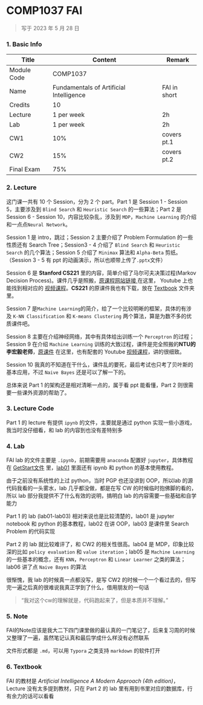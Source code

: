 # COMP1037 FAI

>   写于 2023 年 5 月 28 日
>



### 1. Basic Info

| Title       | Content                                 | Remark       |
| ----------- | --------------------------------------- | ------------ |
| Module Code | COMP1037                                |              |
| Name        | Fundamentals of Artificial Intelligence | FAI in short |
| Credits     | 10                                      |              |
| Lecture     | 1 per week                              | 2h           |
| Lab         | 1 per week                              | 2h           |
| CW1         | 10%                                     | covers pt.1  |
| CW2         | 15%                                     | covers pt.2  |
| Final Exam  | 75%                                     |              |



### 2. Lecture

这门课一共有 10 个 Session，分为 2 个 part。Part 1 是 Session 1 - Session 5，主要涉及到 `Blind Search` 和 `Heuristic Search` 的一些算法；Part 2 是 Session 6 - Session 10，内容比较杂乱，涉及到 `MDP`，`Machine Learning` 的介绍和一点点`Neural Network`。

Session 1 是 intro，跳过；Session 2 主要介绍了 Problem Formulation 的一些性质还有 Search Tree；Session3 - 4 介绍了 `Blind Search` 和 `Heuristic Search` 的几个算法；Session 5 介绍了 `Minimax` 算法和 `Alpha-Beta` 剪纸。（Session 3 - 5 有 ppt 的动画演示，所以也顺带上传了`.pptx`文件）

Session 6 是 **Stanford CS221** 里的内容，简单介绍了马尔可夫决策过程(Markov Decision Process)。课件几乎是照搬，[原课程网站链接 ](https://stanford-cs221.github.io/autumn2022/modules/)在这里， Youtube 上也能找到相对应的 [视频课程](https://www.youtube.com/watch?v=9g32v7bK3Co&t=4047s)。**CS221** 的原课件我也有下载，放在 [Textbook](./Textbook) 文件夹里。

Session 7 是`Machine Learning`的简介，给了一个比较明晰的框架，具体的有涉及 `K-NN Classification` 和 `K-means Clustering` 两个算法，算是为数不多的优质课件吧。

Session 8 主要在介绍神经网络，其中有具体给出训练一个 `Perceptron` 的过程；Session 9 在介绍 `Machine Learning` 训练的大致过程，课件是完全照搬的**NTU的李宏毅老师**，[原课件](https://speech.ee.ntu.edu.tw/~hylee/ml/ml2021-course-data/regression%20(v16).pdf) 在这里，也有配套的 Youtube [视频课程](https://www.youtube.com/playlist?list=PLJV_el3uVTsMhtt7_Y6sgTHGHp1Vb2P2J)，讲的很细致。

Session 10 我真的不知道在干什么，课件乱的要死，最后考试也只考了贝叶斯的基本应用，不过 `Naive Bayes` 还是可以了解一下的。

总体来说 Part 1 的架构还是相对清晰一点的，属于看 ppt 能看懂，Part 2 则很需要一些课外资源的帮助了。



### 3. Lecture Code

Part 1 的 lecture 有提供 `ipynb` 的文件，主要就是通过 python 实现一些小游戏，我当时没仔细看，和 lab 的内容到也没有差特别多



### 4. Lab

FAI lab 的文件主要是 `.ipynb`，前期需要用 `anaconda` 配置好 `jupyter`，具体教程在 [GetStart文件](./LAB/FAI-GetStart.pdf) 里，[lab01](./LAB/lab01) 里面还有 ipynb 和 python 的基本使用教程。

由于之前没有系统性的上过 python，当时 PGP 也还没讲到 OOP，所以lab 的源代码我看的一头雾水，lab 几乎都没做，都是在写 CW 的时候临时抱佛脚的看的，所以 lab 部分我提供不了什么有效的说明，搞明白 lab 的内容需要一些基础和自学能力

Part 1 的 lab (lab01-lab03) 相对来说也是比较清楚的，lab01 是 jupyter notebook 和 python 的基本教程，lab02 在讲 OOP，lab03 是课件里 Search Problem 的代码实现

Part 2 的 lab 就比较难评了，和 CW2 的相关性很高。lab04 是 MDP，印象比较深的比如 `policy evaluation` 和 `value iteration`；lab05 是 `Machine Learning` 的一些基本的概念，还有 `KNN`，`Perceptron` 和 `Linear Learner` 之类的算法；lab06 讲了点 `Naive Bayes` 的算法

很惭愧，我 lab 的时候真一点都没写，是写 CW2 的时候一个一个看过去的，但写完一遍之后真的很难说我真正学到了什么，借用朋友的一句话

>   “我对这个cw的理解就是，代码跑起来了，但是本质并不理解。”



### 5. Note

FAI的Note应该是我大二下四门课里做的最认真的一门笔记了，后来复习周的时候又整理了一遍，虽然笔记认真和最后学成什么样没有必然联系

文件形式都是 `.md`，可以用 `Typora` 之类支持 `markdown` 的软件打开



### 6. Textbook

FAI 的教材是 *Artificial Intelligence A Modern Approach (4th edition)*，Lecture 没有太多提到教材，只在 Part 2 的 lab 里有用到书里对应的数据库，行有余力的话可以看看

